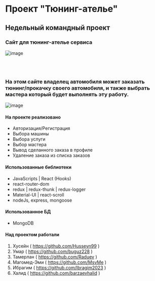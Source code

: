 # Проект "Тюнинг-ателье"

## Недельный командный проект

### Сайт для тюнинг-ателье сервиса

![image](https://github.com/buguz228/front-tuning/blob/main/src/assets/proect.gif)

<br><br>

### На этом сайте владелец автомобиля может заказать тюнинг/прокачку своего автомобиля, и также выбрать мастера который будет выполнять эту работу. ###

![image](https://github.com/buguz228/front-tuning/blob/main/src/assets/order-in-project.gif)


#### На проекте реализовано ####

* Авторизация/Регистрация
* Выбора машины
* Выбора услуги
* Выбор мастера
* Вывод сделанного заказа в профиле
* Удаление заказа из списка заказов

#### Использованные библиотеки ####

* JavaScripts | React (Hooks)
* react-router-dom
* redux | redux-thunk | redux-logger
* Material-UI | react-scroll
* nodeJs, express, mongoose

#### Использованное БД ####

* MongoDB

#### Над проектом работали ####

1. Хусейн ( https://github.com/Husseyn99 )
2. Умар ( https://github.com/buguz228 )
3. Тамерлан ( https://github.com/Raduev )
4. Магомед-Эми ( https://github.com/MsvMe )
5. Ибрагим ( https://github.com/Ibragim2023 )
6. Халид ( https://github.com/barzaevhalid )
